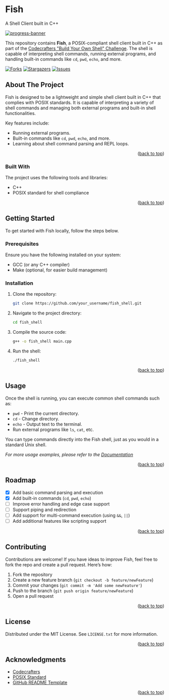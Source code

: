 # Fish 
A Shell Client built in C++

[![progress-banner](https://backend.codecrafters.io/progress/shell/d2c1f252-4929-4703-a65a-863874d64979)](https://app.codecrafters.io/users/codecrafters-bot?r=2qF)

This repository contains **Fish**, a POSIX-compliant shell client built in C++ as part of the [Codecrafters "Build Your Own Shell" Challenge](https://app.codecrafters.io/courses/shell/overview). The shell is capable of interpreting shell commands, running external programs, and handling built-in commands like `cd`, `pwd`, `echo`, and more.

<a id="readme-top"></a>

<!-- PROJECT SHIELDS -->
[![Forks][forks-shield]][forks-url]
[![Stargazers][stars-shield]][stars-url]
[![Issues][issues-shield]][issues-url]

<!-- ABOUT THE PROJECT -->
## About The Project

Fish is designed to be a lightweight and simple shell client built in C++ that complies with POSIX standards. It is capable of interpreting a variety of shell commands and managing both external programs and built-in shell functionalities.

Key features include:
* Running external programs.
* Built-in commands like `cd`, `pwd`, `echo`, and more.
* Learning about shell command parsing and REPL loops.

<p align="right">(<a href="#readme-top">back to top</a>)</p>

### Built With

The project uses the following tools and libraries:
* C++
* POSIX standard for shell compliance

<p align="right">(<a href="#readme-top">back to top</a>)</p>

<!-- GETTING STARTED -->
## Getting Started

To get started with Fish locally, follow the steps below.

### Prerequisites

Ensure you have the following installed on your system:
* GCC (or any C++ compiler)
* Make (optional, for easier build management)

### Installation

1. Clone the repository:
   ```sh
   git clone https://github.com/your_username/fish_shell.git
   ```
2. Navigate to the project directory:
   ```sh
   cd fish_shell
   ```
3. Compile the source code:
   ```sh
   g++ -o fish_shell main.cpp
   ```
4. Run the shell:
   ```sh
   ./fish_shell
   ```

<p align="right">(<a href="#readme-top">back to top</a>)</p>

<!-- USAGE EXAMPLES -->
## Usage

Once the shell is running, you can execute common shell commands such as:
* `pwd` - Print the current directory.
* `cd` - Change directory.
* `echo` - Output text to the terminal.
* Run external programs like `ls`, `cat`, etc.

You can type commands directly into the Fish shell, just as you would in a standard Unix shell.

_For more usage examples, please refer to the [Documentation](https://example.com)_

<p align="right">(<a href="#readme-top">back to top</a>)</p>

<!-- ROADMAP -->
## Roadmap

- [x] Add basic command parsing and execution
- [x] Add built-in commands (`cd`, `pwd`, `echo`)
- [ ] Improve error handling and edge case support
- [ ] Support piping and redirection
- [ ] Add support for multi-command execution (using `&&`, `||`)
- [ ] Add additional features like scripting support

<p align="right">(<a href="#readme-top">back to top</a>)</p>

<!-- CONTRIBUTING -->
## Contributing

Contributions are welcome! If you have ideas to improve Fish, feel free to fork the repo and create a pull request. Here’s how:
1. Fork the repository
2. Create a new feature branch (`git checkout -b feature/newFeature`)
3. Commit your changes (`git commit -m 'Add some newFeature'`)
4. Push to the branch (`git push origin feature/newFeature`)
5. Open a pull request

<p align="right">(<a href="#readme-top">back to top</a>)</p>

<!-- LICENSE -->
## License

Distributed under the MIT License. See `LICENSE.txt` for more information.

<p align="right">(<a href="#readme-top">back to top</a>)</p>

<!-- ACKNOWLEDGMENTS -->
## Acknowledgments

* [Codecrafters](https://app.codecrafters.io/)
* [POSIX Standard](https://pubs.opengroup.org/onlinepubs/9699919799/)
* [GitHub README Template](https://github.com/othneildrew/Best-README-Template)

<p align="right">(<a href="#readme-top">back to top</a>)</p>

<!-- MARKDOWN LINKS & IMAGES -->
[contributors-shield]: https://img.shields.io/github/contributors/Ashfinn/fish.svg?style=for-the-badge
[contributors-url]: https://github.com/Ashfinn/fish/graphs/contributors
[forks-shield]: https://img.shields.io/github/forks/Ashfinn/fish.svg?style=for-the-badge
[forks-url]: https://github.com/Ashfinn/fish/network/members
[stars-shield]: https://img.shields.io/github/stars/Ashfinn/fish.svg?style=for-the-badge
[stars-url]: https://github.com/Ashfinn/fish/stargazers
[issues-shield]: https://img.shields.io/github/issues/Ashfinn/fish.svg?style=for-the-badge
[issues-url]: https://github.com/Ashfinn/fish/issues
[license-shield]: https://img.shields.io/github/license/Ashfinn/fish.svg?style=for-the-badge
[license-url]: https://github.com/Ashfinn/fish/blob/master/LICENSE.txt
[linkedin-shield]: https://img.shields.io/badge/-LinkedIn-black.svg?style=for-the-badge&logo=linkedin&colorB=555
[linkedin-url]: https://linkedin.com/in/Ashfinn